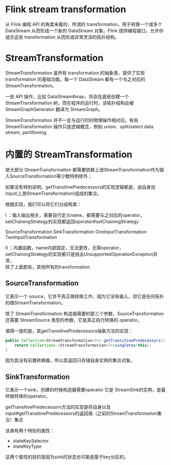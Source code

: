 Flink stream transformation
===========================

从 Flink 编程 API 的角度来看的，所谓的 transformation，用于转换一个或多个 DataStream 从而形成一个新的 DataStream 对象。Flink 提供编程接口，允许你组合这些 transformation 从而形成非常灵活的拓扑结构。

# StreamTransformation

StreamTransformation 是所有 transformation 的抽象类，提供了实现 transformation 的基础功能。每一个 DataStream 都有一个与之对应的 StreamTransformation。

一些 API 操作，比如 DataStream#map，将会在底层创建一个 StreamTransformation 树，而在程序的运行时，该拓扑结构会被 StreamGraphGenerator 翻译为 StreamGraph。

StreamTransformation 并不一定与运行时的物理操作相对应。有些 StreamTransformation 操作只是逻辑概念，例如 union、split/select data stream, partitioning

# 内置的 StreamTransformation

绝大部分 StreamTransformation 都需要依赖上游StreamTransformation作为输入SourceTransformation等少数特例除外；

如果没有特别说明，getTransitivePredecessors的实现逻辑都是，由自身加input(上游StreamTransformation)组成的集合。

根据实现，我们可以将它们分成两类：

I ：输入输出相关，需要自行定义name，都需要与之对应的operator，setChainingStrategy的实现都返回operator#setChainingStrategy

SourceTransformation
SinkTransformation
OneInputTransformation
TwoInputTransformation

II ：内置函数，name内部固定，无法更改，无需operator，setChainingStrategy的实现都只是抛出UnsupportedOperationException异常， 	
除了上面那些，其他所有的transformation

## SourceTransformation

它表示一个 source，它并不真正做转换工作，因为它没有输入，但它是任何拓扑的根StreamTransformation。

除了 StreamTransformation 构造器需要的那三个参数，SourceTransformation 还需要 StreamSource 类型的参数，它是真正执行转换的 operator。

值得一提的是，其getTransitivePredecessors抽象方法的实现：

```java
public Collection<StreamTransformation<?>> getTransitivePredecessors() {
	return Collections.<StreamTransformation<?>>singleton(this);
}
```

因为其没有前置转换器，所以其返回只存储自身实例的集合对象。

## SinkTransformation

它表示一个sink，创建的时候构造器需要operator 它是 StreamSink的实例，是最终做转换的operator。

getTransitivePredecessors方法的实现是将自身以及input#getTransitivePredecessors的返回值（之前的StreamTransformation集合）集合

该类有两个特别的属性：
 + stateKeySelector
 + stateKeyType
 
这两个属性的目的是因为sink的状态也可能是基于key分区的。